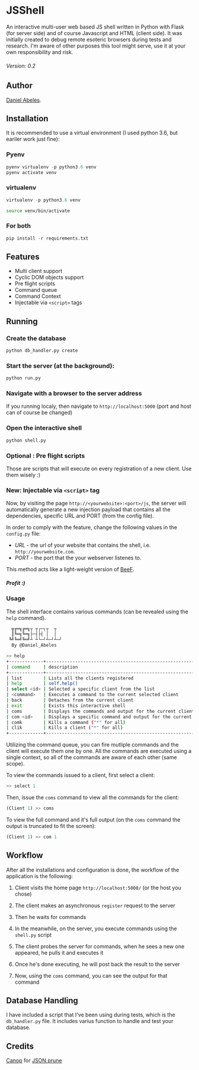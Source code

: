 # JSShell

An interactive multi-user web based JS shell written in Python with Flask (for server side) and of course Javascript and HTML (client side). It was initially created to debug remote esoteric browsers during tests and research. I'm aware of other purposes this tool might serve, use it at your own responsibility and risk.

###### Version: 0.2

## Author
[Daniel Abeles](https://twitter.com/Daniel_Abeles).

## Installation
It is recommended to use a virtual environment (I used python 3.6, but eariler work just fine):
### Pyenv
```python
pyenv virtualenv -p python3.6 venv
pyenv activate venv
```

### virtualenv
```python 
virtualenv -p python3.6 venv
```
```bash
source venv/bin/activate
```

### For both
```python
pip install -r requirements.txt
```

## Features
* Multi client support
* Cyclic DOM objects support
* Pre flight scripts
* Command queue
* Command Context
* Injectable via `<script>` tags

## Running
### Create the database
```python
python db_handler.py create
```
### Start the server (at the background):
```python
python run.py
```
### Navigate with a browser to the server address
If you running localy, then navigate to `http://localhost:5000` (port and host can of course be changed)

### Open the interactive shell
```python
python shell.py
```
### Optional : Pre flight scripts
Those are scripts that will execute on every registration of a new client. Use them wisely :)

### New: Injectable via `<script>` tag
Now, by visiting the page `http://<yourwebsite>:<port>/js`, the server will automatically generate a new injection payload that contains all the dependencies, specific URL and PORT (from the config file).

In order to comply with the feature, change the following values in the `config.py` file:
* *URL* - the url of your website that contains the shell, i.e. `http://yourwebsite.com`.
* *PORT* - the port that the your webserver listenes to.

This method acts like a light-weight version of [BeeF](http://beefproject.com/).

##### Profit :)

### Usage
The shell interface contains various commands (can be revealed using the `help` command).
```bash
  ╦╔═╗╔═╗┬ ┬┌─┐┬  ┬
  ║╚═╗╚═╗├─┤├┤ │  │
 ╚╝╚═╝╚═╝┴ ┴└─┘┴─┘┴─┘
  By @Daniel_Abeles

>> help
+-------------+---------------------------------------------------------------+
| command     | description                                                   |
+-------------+---------------------------------------------------------------+
| list        | Lists all the clients registered                              |
| help        | self.help()                                                   |
| select <id> | Selected a specific client from the list                      |
| <command>   | Executes a command to the current selected client             |
| back        | Detaches from the current client                              |
| exit        | Exists this interactive shell                                 |
| coms        | Displays the commands and output for the current client       |
| com <id>    | Displays a specific command and output for the current client |
| comk        | Kills a command ("*" for all)                                 |
| clik        | Kills a client ("*" for all)                                  |
+-------------+---------------------------------------------------------------+                               

```
Utilizing the command queue, you can fire mutliple commands and the client will execute them one by one.
All the commands are executed using a single context, so all of the commands are aware of each other (same scope).

To view the commands issued to a client, first select a client:
```python
>> select 1
```

Then, issue the `coms` command to view all the commands for the client:
``` python
(Client 1) >> coms
```
To view the full command and it's full output (on the `coms` command the output is truncated to fit the screen):
```python
(Client 1) >> com 1
```

## Workflow
After all the installations and configuration is done, the workflow of the application is the following:

1. Client visits the home page `http://localhost:5000/` (or the host you chose)

2. The client makes an asynchronous `register` request to the server

3. Then he waits for commands

4. In the meanwhile, on the server, you execute commands using the `shell.py` script

5. The client probes the server for commands, when he sees a new one appeared, he pulls it and executes it

6. Once he's done executing, he will post back the result to the server

7. Now, using the `coms` command, you can see the output for that command


## Database Handling
I have included a script that I've been using during tests, which is the `db_handler.py` file. It includes varius function to handle and test your database.


## Credits
[Canop](https://github.com/Canop) for [JSON.prune](https://github.com/Canop/JSON.prune/)
